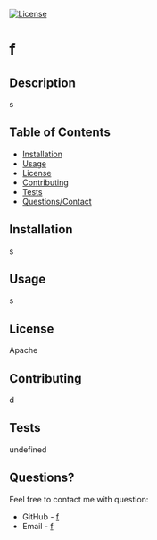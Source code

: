 [![License](https://img.shields.io/badge/License-Apache%202.0-blue.svg)](https://opensource.org/licenses/Apache-2.0)

  # f
          
  ## Description
  s

  ## Table of Contents
  * [Installation](#Installation)
  * [Usage](#Usage)
  * [License](#License)
  * [Contributing](#Contributing)
  * [Tests](#Tests)
  * [Questions/Contact](#Questions?)

  ## Installation
  s

  ## Usage
  s

  ## License
  Apache

  ## Contributing
  d

  ## Tests
  undefined

  ## Questions?
  Feel free to contact me with question:
  * GitHub - [f]("https://github.com/f")
  * Email - [f]("f")

